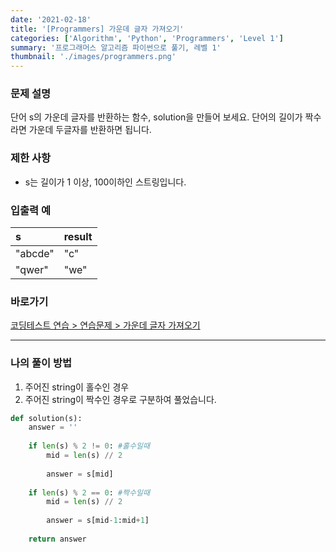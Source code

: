 ```yaml
---
date: '2021-02-18'
title: '[Programmers] 가운데 글자 가져오기'
categories: ['Algorithm', 'Python', 'Programmers', 'Level 1']
summary: '프로그래머스 알고리즘 파이썬으로 풀기, 레벨 1'
thumbnail: './images/programmers.png'
---
```


### 문제 설명

단어 s의 가운데 글자를 반환하는 함수, solution을 만들어 보세요. 단어의 길이가 짝수라면 가운데 두글자를 반환하면 됩니다.

### 제한 사항

- s는 길이가 1 이상, 100이하인 스트링입니다.

### 입출력 예

| s       | result |
| :------ | :----- |
| "abcde" | "c"    |
| "qwer"  | "we"   |


### 바로가기

[코딩테스트 연습 > 연습문제 > 가운데 글자 가져오기](<https://programmers.co.kr/learn/courses/30/lessons/12903?language=python3>)

---

### 나의 풀이 방법

1. 주어진 string이 홀수인 경우
2. 주어진 string이 짝수인 경우로 구분하여 풀었습니다.

``` python
def solution(s):
    answer = ''
    
    if len(s) % 2 != 0: #홀수일때
        mid = len(s) // 2
        
        answer = s[mid]
    
    if len(s) % 2 == 0: #짝수일때
        mid = len(s) // 2
        
        answer = s[mid-1:mid+1]
    
    return answer
```